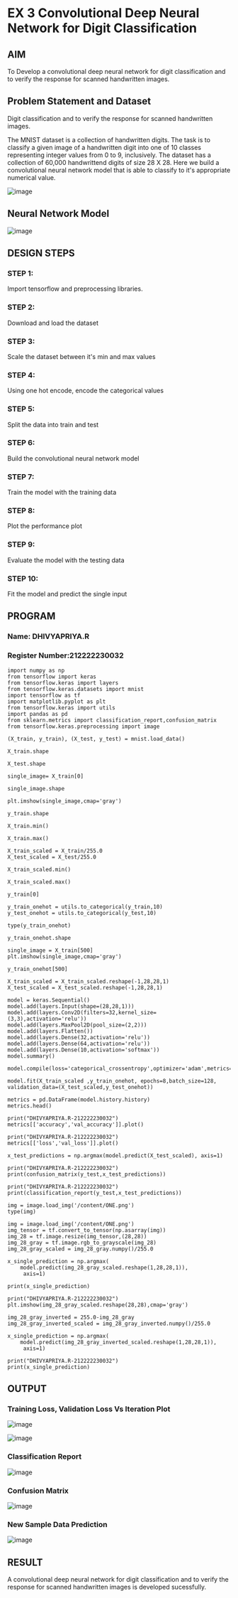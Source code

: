 # EX 3 Convolutional Deep Neural Network for Digit Classification

## AIM

To Develop a convolutional deep neural network for digit classification and to verify the response for scanned handwritten images.

## Problem Statement and Dataset

Digit classification and to verify the response for scanned handwritten images.

The MNIST dataset is a collection of handwritten digits. The task is to classify a given image of a handwritten digit into one of 10 classes representing integer values from 0 to 9, inclusively. The dataset has a collection of 60,000 handwrittend digits of size 28 X 28. Here we build a convolutional neural network model that is able to classify to it's appropriate numerical value.

![image](https://github.com/dhivyapriyar/mnist-classification/assets/119477552/519c810f-09bf-44ea-9867-e5a90de42790)

## Neural Network Model

![image](https://github.com/dhivyapriyar/mnist-classification/assets/119477552/b3e91264-ce05-4131-a00e-d64225bc2bb1)

## DESIGN STEPS

### STEP 1:

Import tensorflow and preprocessing libraries.

### STEP 2:

Download and load the dataset

### STEP 3:

Scale the dataset between it's min and max values

### STEP 4:

Using one hot encode, encode the categorical values

### STEP 5:

Split the data into train and test

### STEP 6:

Build the convolutional neural network model

### STEP 7:

Train the model with the training data

### STEP 8:

Plot the performance plot

### STEP 9:

Evaluate the model with the testing data

### STEP 10:

Fit the model and predict the single input


## PROGRAM

### Name: DHIVYAPRIYA.R
### Register Number:212222230032
```
import numpy as np
from tensorflow import keras
from tensorflow.keras import layers
from tensorflow.keras.datasets import mnist
import tensorflow as tf
import matplotlib.pyplot as plt
from tensorflow.keras import utils
import pandas as pd
from sklearn.metrics import classification_report,confusion_matrix
from tensorflow.keras.preprocessing import image

(X_train, y_train), (X_test, y_test) = mnist.load_data()

X_train.shape

X_test.shape

single_image= X_train[0]

single_image.shape

plt.imshow(single_image,cmap='gray')

y_train.shape

X_train.min()

X_train.max()

X_train_scaled = X_train/255.0
X_test_scaled = X_test/255.0

X_train_scaled.min()

X_train_scaled.max()

y_train[0]

y_train_onehot = utils.to_categorical(y_train,10)
y_test_onehot = utils.to_categorical(y_test,10)

type(y_train_onehot)

y_train_onehot.shape

single_image = X_train[500]
plt.imshow(single_image,cmap='gray')

y_train_onehot[500]

X_train_scaled = X_train_scaled.reshape(-1,28,28,1)
X_test_scaled = X_test_scaled.reshape(-1,28,28,1)

model = keras.Sequential()
model.add(layers.Input(shape=(28,28,1)))
model.add(layers.Conv2D(filters=32,kernel_size=(3,3),activation='relu'))
model.add(layers.MaxPool2D(pool_size=(2,2)))
model.add(layers.Flatten())
model.add(layers.Dense(32,activation='relu'))
model.add(layers.Dense(64,activation='relu'))
model.add(layers.Dense(10,activation='softmax'))
model.summary()

model.compile(loss='categorical_crossentropy',optimizer='adam',metrics='accuracy')

model.fit(X_train_scaled ,y_train_onehot, epochs=8,batch_size=128, validation_data=(X_test_scaled,y_test_onehot))

metrics = pd.DataFrame(model.history.history)
metrics.head()

print("DHIVYAPRIYA.R-212222230032")
metrics[['accuracy','val_accuracy']].plot()

print("DHIVYAPRIYA.R-212222230032")
metrics[['loss','val_loss']].plot()

x_test_predictions = np.argmax(model.predict(X_test_scaled), axis=1)

print("DHIVYAPRIYA.R-212222230032")
print(confusion_matrix(y_test,x_test_predictions))

print("DHIVYAPRIYA.R-212222230032")
print(classification_report(y_test,x_test_predictions))

img = image.load_img('/content/ONE.png')
type(img)

img = image.load_img('/content/ONE.png')
img_tensor = tf.convert_to_tensor(np.asarray(img))
img_28 = tf.image.resize(img_tensor,(28,28))
img_28_gray = tf.image.rgb_to_grayscale(img_28)
img_28_gray_scaled = img_28_gray.numpy()/255.0

x_single_prediction = np.argmax(
    model.predict(img_28_gray_scaled.reshape(1,28,28,1)),
     axis=1)

print(x_single_prediction)

print("DHIVYAPRIYA.R-212222230032")
plt.imshow(img_28_gray_scaled.reshape(28,28),cmap='gray')

img_28_gray_inverted = 255.0-img_28_gray
img_28_gray_inverted_scaled = img_28_gray_inverted.numpy()/255.0

x_single_prediction = np.argmax(
    model.predict(img_28_gray_inverted_scaled.reshape(1,28,28,1)),
     axis=1)

print("DHIVYAPRIYA.R-212222230032")
print(x_single_prediction)
```

## OUTPUT

### Training Loss, Validation Loss Vs Iteration Plot

![image](https://github.com/dhivyapriyar/mnist-classification/assets/119477552/247990d4-b77a-4dab-bfb0-5d99043cf106)

![image](https://github.com/dhivyapriyar/mnist-classification/assets/119477552/2e516d13-53bd-4e7d-9527-3e68a4a8c4b3)

### Classification Report

![image](https://github.com/dhivyapriyar/mnist-classification/assets/119477552/328315dc-ef2f-446e-b9d8-8233554b2f29)

### Confusion Matrix

![image](https://github.com/dhivyapriyar/mnist-classification/assets/119477552/2fb36aed-275e-4cc1-90b6-c2bbd922532b)

### New Sample Data Prediction

![image](https://github.com/dhivyapriyar/mnist-classification/assets/119477552/9c616f05-1ecf-4a0f-bbf1-ff566a3aac65)

## RESULT

A convolutional deep neural network for digit classification and to verify the response for scanned handwritten images is developed sucessfully.

